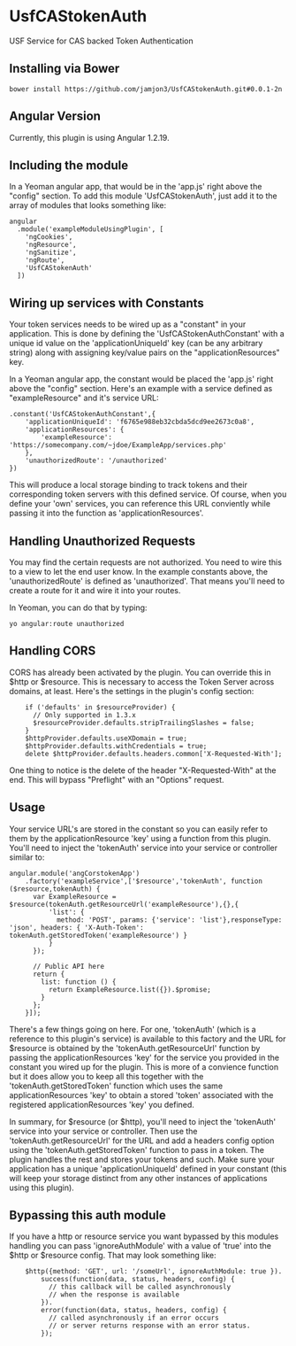 UsfCAStokenAuth
===============

USF Service for CAS backed Token Authentication

## Installing via Bower
```
bower install https://github.com/jamjon3/UsfCAStokenAuth.git#0.0.1-2n
```
## Angular Version

Currently, this plugin is using Angular 1.2.19.

## Including the module

In a Yeoman angular app, that would be in the 'app.js' right above the "config" section.
To add this module 'UsfCAStokenAuth', just add it to the array of modules that looks something like:

```
angular
  .module('exampleModuleUsingPlugin', [
    'ngCookies',
    'ngResource',
    'ngSanitize',
    'ngRoute',
    'UsfCAStokenAuth'
  ])
```
## Wiring up services with Constants

Your token services needs to be wired up as a "constant" in your application. This is
done by defining the 'UsfCAStokenAuthConstant' with a unique id value on the 'applicationUniqueId' key
(can be any arbitrary string) along with assigning key/value pairs on the "applicationResources" key. 

In a Yeoman angular app, the constant would be placed the 'app.js' right above the "config" section. Here's
an example with a service defined as "exampleResource" and it's service URL:

```
.constant('UsfCAStokenAuthConstant',{
    'applicationUniqueId': 'f6765e988eb32cbda5dcd9ee2673c0a8',
    'applicationResources': {
        'exampleResource': 'https://somecompany.com/~jdoe/ExampleApp/services.php'
    },
    'unauthorizedRoute': '/unauthorized'
})
```

This will produce a local storage binding to track tokens and their corresponding token servers with
this defined service. Of course, when you define your 'own' services, you can reference this URL conviently
while passing it into the function as 'applicationResources'.

## Handling Unauthorized Requests

You may find the certain requests are not authorized. You need to wire this to a view to let the end user know.
In the example constants above, the 'unauthorizedRoute' is defined as 'unauthorized'. That means you'll need
to create a route for it and wire it into your routes.

In Yeoman, you can do that by typing:

```
yo angular:route unauthorized
```



## Handling CORS

CORS has already been activated by the plugin. You can override this in $http or $resource. This is necessary
to access the Token Server across domains, at least. Here's the settings in the plugin's config section:

```
    if ('defaults' in $resourceProvider) {
      // Only supported in 1.3.x
      $resourceProvider.defaults.stripTrailingSlashes = false;
    }
    $httpProvider.defaults.useXDomain = true;
    $httpProvider.defaults.withCredentials = true;
    delete $httpProvider.defaults.headers.common['X-Requested-With'];
```

One thing to notice is the delete of the header "X-Requested-With" at the end. This will bypass "Preflight"
with an "Options" request.

## Usage

Your service URL's are stored in the constant so you can easily refer to them by the applicationResource 'key'
using a function from this plugin. You'll need to inject the 'tokenAuth' service into your service or controller
similar to:

```
angular.module('angCorstokenApp')
    .factory('exampleService',['$resource','tokenAuth', function ($resource,tokenAuth) {      
      var ExampleResource = $resource(tokenAuth.getResourceUrl('exampleResource'),{},{
          'list': {
            method: 'POST', params: {'service': 'list'},responseType: 'json', headers: { 'X-Auth-Token': tokenAuth.getStoredToken('exampleResource') }
          }
      });
  
      // Public API here
      return {
        list: function () {
          return ExampleResource.list({}).$promise;
        }
      };
    }]); 
```

There's a few things going on here. For one, 'tokenAuth' (which is a reference to this plugin's service) is available to this factory and the URL for $resource is
obtained by the 'tokenAuth.getResourceUrl' function by passing the applicationResources 'key' for the service you provided in the constant you wired up for the plugin.
This is more of a convience function but it does allow you to keep all this together with the 'tokenAuth.getStoredToken' function which uses the same
applicationResources 'key' to obtain a stored 'token' associated with the registered applicationResources 'key' you defined.

In summary, for $resource (or $http), you'll need to inject the 'tokenAuth' service into your service or controller. Then use the 'tokenAuth.getResourceUrl' for the URL
and add a headers config option using the 'tokenAuth.getStoredToken' function to pass in a token. The plugin handles the rest and stores your tokens and such.
Make sure your application has a unique 'applicationUniqueId' defined in your constant (this will keep your storage distinct from any other instances of applications using this plugin).

## Bypassing this auth module

If you have a http or resource service you want bypassed by this modules handling you can pass 'ignoreAuthModule' with a value of 'true' into the $http or $resource config. That may look something like:

```
    $http({method: 'GET', url: '/someUrl', ignoreAuthModule: true }).
        success(function(data, status, headers, config) {
          // this callback will be called asynchronously
          // when the response is available
        }).
        error(function(data, status, headers, config) {
          // called asynchronously if an error occurs
          // or server returns response with an error status.
        });

```
